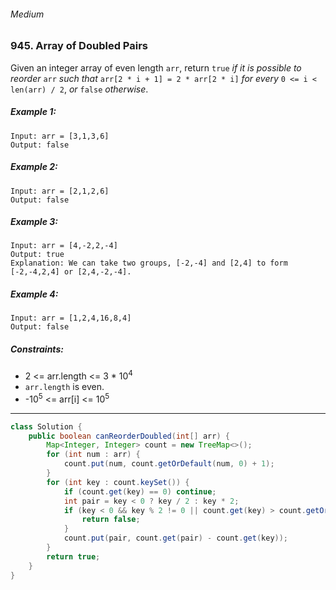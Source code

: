 ###### Medium

### 945. Array of Doubled Pairs

Given an integer array of even length `arr`, return `true` _if it is possible to reorder_ `arr` _such that_ `arr[2 * i + 1] = 2 * arr[2 * i]` _for every_ `0 <= i < len(arr) / 2`, _or_ `false` _otherwise_.

 

##### Example 1:
```
Input: arr = [3,1,3,6]
Output: false
```
##### Example 2:
```
Input: arr = [2,1,2,6]
Output: false
```
##### Example 3:
```
Input: arr = [4,-2,2,-4]
Output: true
Explanation: We can take two groups, [-2,-4] and [2,4] to form [-2,-4,2,4] or [2,4,-2,-4].
```
##### Example 4:
```
Input: arr = [1,2,4,16,8,4]
Output: false
``` 

##### Constraints:

- 2 <= arr.length <= 3 * 10<sup>4</sup>
- `arr.length` is even.
- -10<sup>5</sup> <= arr[i] <= 10<sup>5</sup>

***

```java
class Solution {
    public boolean canReorderDoubled(int[] arr) {
        Map<Integer, Integer> count = new TreeMap<>();
        for (int num : arr) {
            count.put(num, count.getOrDefault(num, 0) + 1);
        }
        for (int key : count.keySet()) {
            if (count.get(key) == 0) continue;
            int pair = key < 0 ? key / 2 : key * 2;
            if (key < 0 && key % 2 != 0 || count.get(key) > count.getOrDefault(pair, 0)) {
                return false;
            }
            count.put(pair, count.get(pair) - count.get(key));
        }
        return true;
    }
}
```
